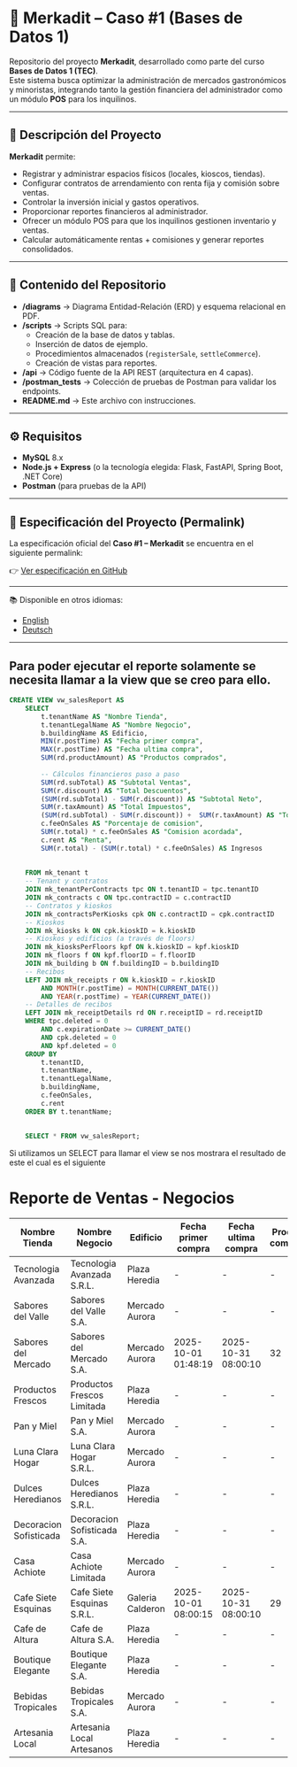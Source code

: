 # 🏪 Merkadit – Caso #1 (Bases de Datos 1)

Repositorio del proyecto **Merkadit**, desarrollado como parte del curso **Bases de Datos 1 (TEC)**.  
Este sistema busca optimizar la administración de mercados gastronómicos y minoristas, integrando tanto la gestión financiera del administrador como un módulo **POS** para los inquilinos.

---

## 📌 Descripción del Proyecto
**Merkadit** permite:
- Registrar y administrar espacios físicos (locales, kioscos, tiendas).
- Configurar contratos de arrendamiento con renta fija y comisión sobre ventas.
- Controlar la inversión inicial y gastos operativos.
- Proporcionar reportes financieros al administrador.
- Ofrecer un módulo POS para que los inquilinos gestionen inventario y ventas.
- Calcular automáticamente rentas + comisiones y generar reportes consolidados.

---

## 📂 Contenido del Repositorio
- **/diagrams** → Diagrama Entidad-Relación (ERD) y esquema relacional en PDF.  
- **/scripts** → Scripts SQL para:
  - Creación de la base de datos y tablas.
  - Inserción de datos de ejemplo.
  - Procedimientos almacenados (`registerSale`, `settleCommerce`).
  - Creación de vistas para reportes.
- **/api** → Código fuente de la API REST (arquitectura en 4 capas).  
- **/postman_tests** → Colección de pruebas de Postman para validar los endpoints.  
- **README.md** → Este archivo con instrucciones.  

---

## ⚙️ Requisitos
- **MySQL** 8.x  
- **Node.js + Express** (o la tecnología elegida: Flask, FastAPI, Spring Boot, .NET Core)  
- **Postman** (para pruebas de la API)  

---

## 📄 Especificación del Proyecto (Permalink)

La especificación oficial del **Caso #1 – Merkadit** se encuentra en el siguiente permalink:  

👉 [Ver especificación en GitHub](https://github.com/vsurak/cursostec/blob/abbee4d51385a925771acdd6c8ac0b2c17e498b5/bases%20I/Caso%20%231.md)

---

📚 Disponible en otros idiomas:  
- [English](./README.en.md)  
- [Deutsch](./README.de.md) 

---

## Para poder ejecutar el reporte solamente se necesita llamar a la view que se creo para ello.

```SQL
CREATE VIEW vw_salesReport AS	
    SELECT
        t.tenantName AS "Nombre Tienda",
        t.tenantLegalName AS "Nombre Negocio",
        b.buildingName AS Edificio,
        MIN(r.postTime) AS "Fecha primer compra",
        MAX(r.postTime) AS "Fecha ultima compra",
        SUM(rd.productAmount) AS "Productos comprados",
        
        -- Cálculos financieros paso a paso
        SUM(rd.subTotal) AS "Subtotal Ventas",
        SUM(r.discount) AS "Total Descuentos",
        (SUM(rd.subTotal) - SUM(r.discount)) AS "Subtotal Neto",
        SUM(r.taxAmount) AS "Total Impuestos",
        (SUM(rd.subTotal) - SUM(r.discount)) +  SUM(r.taxAmount) AS "Total en ventas",
        c.feeOnSales AS "Porcentaje de comision",
        SUM(r.total) * c.feeOnSales AS "Comision acordada",
        c.rent AS "Renta",
        SUM(r.total) - (SUM(r.total) * c.feeOnSales) AS Ingresos
	
        
    FROM mk_tenant t 
    -- Tenant y contratos
    JOIN mk_tenantPerContracts tpc ON t.tenantID = tpc.tenantID
    JOIN mk_contracts c ON tpc.contractID = c.contractID
    -- Contratos y kioskos
    JOIN mk_contractsPerKiosks cpk ON c.contractID = cpk.contractID
    -- Kioskos
    JOIN mk_kiosks k ON cpk.kioskID = k.kioskID
    -- Kioskos y edificios (a través de floors)
    JOIN mk_kiosksPerFloors kpf ON k.kioskID = kpf.kioskID
    JOIN mk_floors f ON kpf.floorID = f.floorID
    JOIN mk_building b ON f.buildingID = b.buildingID
    -- Recibos
    LEFT JOIN mk_receipts r ON k.kioskID = r.kioskID
        AND MONTH(r.postTime) = MONTH(CURRENT_DATE())
        AND YEAR(r.postTime) = YEAR(CURRENT_DATE())
    -- Detalles de recibos
    LEFT JOIN mk_receiptDetails rd ON r.receiptID = rd.receiptID
    WHERE tpc.deleted = 0 
        AND c.expirationDate >= CURRENT_DATE()
        AND cpk.deleted = 0
        AND kpf.deleted = 0
    GROUP BY
        t.tenantID,
        t.tenantName,
        t.tenantLegalName,
        b.buildingName,
        c.feeOnSales,
        c.rent
    ORDER BY t.tenantName;
    
    
    SELECT * FROM vw_salesReport;

```

Si utilizamos un SELECT para llamar el view se nos mostrara el resultado de este el cual es el siguiente

# Reporte de Ventas - Negocios

| Nombre Tienda | Nombre Negocio | Edificio | Fecha primer compra | Fecha ultima compra | Productos comprados | Total en ventas | Porcentaje de comision | Comision acordada | Renta | Ingresos |
|---------------|----------------|----------|---------------------|---------------------|---------------------|-----------------|------------------------|------------------|-------|----------|
| Tecnologia Avanzada | Tecnologia Avanzada S.R.L. | Plaza Heredia | - | - | - | - | 0.045 | - | 645.00 | - |
| Sabores del Valle | Sabores del Valle S.A. | Mercado Aurora | - | - | - | - | 0.05 | - | 540.00 | - |
| Sabores del Mercado | Sabores del Mercado S.A. | Mercado Aurora | 2025-10-01 01:48:19 | 2025-10-31 08:00:10 | 32 | 416.64 | 0.055 | 22.92 | 595.00 | 393.72 |
| Productos Frescos | Productos Frescos Limitada | Plaza Heredia | - | - | - | - | 0.06 | - | 555.00 | - |
| Pan y Miel | Pan y Miel S.A. | Mercado Aurora | - | - | - | - | 0.045 | - | 615.00 | - |
| Luna Clara Hogar | Luna Clara Hogar S.R.L. | Mercado Aurora | - | - | - | - | 0.06 | - | 590.00 | - |
| Dulces Heredianos | Dulces Heredianos S.R.L. | Plaza Heredia | - | - | - | - | 0.045 | - | 480.00 | - |
| Decoracion Sofisticada | Decoracion Sofisticada S.A. | Plaza Heredia | - | - | - | - | 0.05 | - | 670.00 | - |
| Casa Achiote | Casa Achiote Limitada | Mercado Aurora | - | - | - | - | 0.055 | - | 565.00 | - |
| Cafe Siete Esquinas | Cafe Siete Esquinas S.R.L. | Galeria Calderon | 2025-10-01 08:00:15 | 2025-10-31 08:00:10 | 29 | 270.42 | 0.05 | 13.52 | 705.00 | 256.90 |
| Cafe de Altura | Cafe de Altura S.A. | Plaza Heredia | - | - | - | - | 0.055 | - | 530.00 | - |
| Boutique Elegante | Boutique Elegante S.A. | Plaza Heredia | - | - | - | - | 0.065 | - | 620.00 | - |
| Bebidas Tropicales | Bebidas Tropicales S.A. | Mercado Aurora | - | - | - | - | 0.065 | - | 615.00 | - |
| Artesania Local | Artesania Local Artesanos | Plaza Heredia | - | - | - | - | 0.05 | - | 505.00 | - |